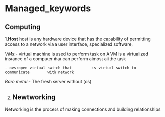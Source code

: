 # Managed_keywords
## Computing

1.**Host**
 host is any hardware device that has the capability of permitting access to a network via a user interface, specialized software, 
 
   *VMs*:- virtual machine is used to 
   perform task on A VM is a virtualized instance of a computer that can perform almost all the task 
   
    - ovs:open virtual switch that         is virtual switch to communicate        with network 

 *Bare metal*:- The fresh server          without (os)


2. ## Newtworking
 Networking is the process of making connections and building relationships
   

   
    
   
